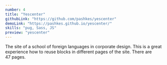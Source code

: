 ```yaml
---
number: 4
title: "Yescenter"
githubLink: "https://github.com/pashkes/yescenter"
demoLink: "https://pashkes.github.io/yescenter/"
skills: "pug, Sass, JS"
preview: "yescenter"
---
```

The site of&nbsp;a&nbsp;school of&nbsp;foreign languages in&nbsp;corporate design. This is&nbsp;a&nbsp;great experience how to&nbsp;reuse blocks in&nbsp;different pages of&nbsp;the site. There are 47&nbsp;pages.
